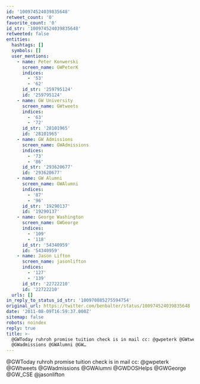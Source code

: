 ```yaml
---
id: '100974524039835648'
retweet_count: '0'
favorite_count: '0'
id_str: '100974524039835648'
retweeted: false
entities:
  hashtags: []
  symbols: []
  user_mentions:
    - name: Peter Konwerski
      screen_name: GWPeterK
      indices:
        - '53'
        - '62'
      id_str: '259795124'
      id: '259795124'
    - name: GW University
      screen_name: GWtweets
      indices:
        - '63'
        - '72'
      id_str: '28101965'
      id: '28101965'
    - name: GW Admissions
      screen_name: GWAdmissions
      indices:
        - '73'
        - '86'
      id_str: '293620677'
      id: '293620677'
    - name: GW Alumni
      screen_name: GWAlumni
      indices:
        - '87'
        - '96'
      id_str: '19290137'
      id: '19290137'
    - name: George Washington
      screen_name: GWGeorge
      indices:
        - '109'
        - '118'
      id_str: '54340959'
      id: '54340959'
    - name: Jason Lifton
      screen_name: jasonlifton
      indices:
        - '127'
        - '139'
      id_str: '22722210'
      id: '22722210'
  urls: []
in_reply_to_status_id_str: '100970885275594754'
original_url: https://twitter.com/benbalter/status/100974524039835648
date: '2011-08-09T16:59:37.000Z'
sitemap: false
robots: noindex
reply: true
title: >-
  @GWToday ruhroh promise tuition check is in mail cc: @gwpeterk @GWtweets
  @GWadmissions @GWAlumni @GW…
---
```


@GWToday ruhroh promise tuition check is in mail cc: @gwpeterk @GWtweets @GWadmissions @GWAlumni @GWDOSHelps @GWGeorge @GW_CSE @jasonlifton